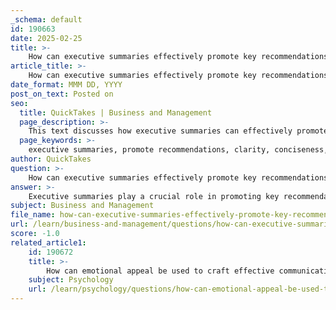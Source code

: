 ```yaml
---
_schema: default
id: 190663
date: 2025-02-25
title: >-
    How can executive summaries effectively promote key recommendations?
article_title: >-
    How can executive summaries effectively promote key recommendations?
date_format: MMM DD, YYYY
post_on_text: Posted on
seo:
  title: QuickTakes | Business and Management
  page_description: >-
    This text discusses how executive summaries can effectively promote key recommendations through clarity, strategic placement, engaging language, visual aids, contextual relevance, inclusivity, and a clear call to action.
  page_keywords: >-
    executive summaries, promote recommendations, clarity, conciseness, strategic placement, engaging language, visual aids, contextual relevance, inclusivity, call to action, decision-making
author: QuickTakes
question: >-
    How can executive summaries effectively promote key recommendations?
answer: >-
    Executive summaries play a crucial role in promoting key recommendations effectively by serving as a concise and engaging overview of a longer report or proposal. Here are several ways in which they can achieve this:\n\n1. **Clarity and Conciseness**: An effective executive summary distills the essential points of a report into a clear and concise format. By focusing on the most critical information, it allows stakeholders to quickly grasp the key recommendations without wading through extensive details. This clarity is vital, especially given the decreasing attention spans of audiences, which have reportedly dropped to less than 10 seconds.\n\n2. **Strategic Placement of Recommendations**: Key recommendations should be prominently stated at the beginning of the executive summary. This strategic placement ensures that the audience encounters the most important information first, capturing their attention immediately and setting the stage for the details that follow.\n\n3. **Engaging Language**: The language used in an executive summary should be engaging and compelling. By employing persuasive language and highlighting the benefits of the recommendations, the summary can motivate stakeholders to consider the proposals seriously.\n\n4. **Visual Aids**: While executive summaries are primarily text-based, incorporating visual elements such as bullet points, charts, or infographics can enhance understanding and retention. Visual aids can help break down complex information and make the key recommendations more accessible.\n\n5. **Contextual Relevance**: Providing context for the recommendations is essential. An executive summary should briefly explain the rationale behind the recommendations, including any relevant data or trends that support them. This context helps stakeholders understand the significance of the recommendations and their potential impact.\n\n6. **Inclusivity and Diversity**: Incorporating themes of inclusivity and diversity within the recommendations can resonate with a broader audience. Highlighting initiatives that promote these values can enhance the appeal of the recommendations and demonstrate a commitment to social responsibility.\n\n7. **Call to Action**: Finally, an effective executive summary should conclude with a clear call to action. This encourages stakeholders to take the next steps, whether that involves further discussion, approval of the recommendations, or implementation of the proposed strategies.\n\nIn summary, by ensuring clarity, strategically placing key recommendations, using engaging language, incorporating visual aids, providing contextual relevance, promoting inclusivity, and including a call to action, executive summaries can effectively promote key recommendations and facilitate decision-making among stakeholders.
subject: Business and Management
file_name: how-can-executive-summaries-effectively-promote-key-recommendations.md
url: /learn/business-and-management/questions/how-can-executive-summaries-effectively-promote-key-recommendations
score: -1.0
related_article1:
    id: 190672
    title: >-
        How can emotional appeal be used to craft effective communication messages?
    subject: Psychology
    url: /learn/psychology/questions/how-can-emotional-appeal-be-used-to-craft-effective-communication-messages
---
```


&nbsp;